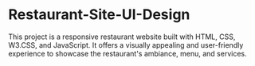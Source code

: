 # Restaurant-Site-UI-Design
This project is a responsive restaurant website built with HTML, CSS, W3.CSS, and JavaScript. It offers a visually appealing and user-friendly experience to showcase the restaurant's ambiance, menu, and services.
